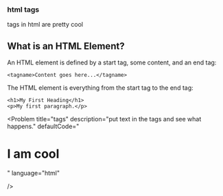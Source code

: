 ### html tags


tags in html are pretty cool
## What is an HTML Element?
An HTML element is defined by a start tag, some content, and an end tag:


```
<tagname>Content goes here...</tagname>
```
The HTML element is everything from the start tag to the end tag:


```
<h1>My First Heading</h1>
<p>My first paragraph.</p>
```

<Problem
    title="tags"
    description="put text in the tags and see what happens."
    defaultCode="
<h1>I am cool</h1>
    "
    language="html"

/> 